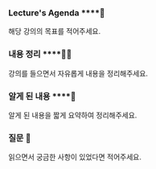 ### Lecture's Agenda ****🍐

해당 강의의 목표를 적어주세요.

### 내용 정리 ****🧙🏻

강의를 들으면서 자유롭게 내용을 정리해주세요.

### 알게 된 내용 ****🧠

알게 된 내용을 짧게 요약하여 정리해주세요.

### 질문 **🤔**

읽으면서 궁금한 사항이 있었다면 적어주세요.
